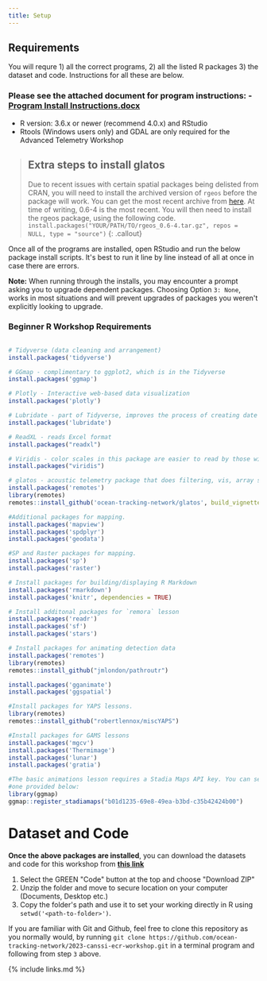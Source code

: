 ```yaml
---
title: Setup
---
```


## Requirements

You will requre 1) all the correct programs, 2) all the listed R packages 3) the dataset and code. Instructions for all these are below.


### Please see the attached document for program instructions: - [Program Install Instructions.docx](/Resources/install_instructions.docx)
-  R version: 3.6.x or newer (recommend 4.0.x) and RStudio
-  Rtools (Windows users only) and GDAL are only required for the Advanced Telemetry Workshop

> ## Extra steps to install glatos
> Due to recent issues with certain spatial packages being delisted from CRAN, you will need to install the archived version of `rgeos` before the package will work. You can get the most recent archive from [here](https://cran.r-project.org/src/contrib/Archive/rgeos/).
> At time of writing, 0.6-4 is the most recent. 
> You will then need to install the rgeos package, using the following code. 
> `install.packages("YOUR/PATH/TO/rgeos_0.6-4.tar.gz", repos = NULL, type = "source")`
{: .callout}

Once all of the programs are installed, open RStudio and run the below package install scripts. It's best to run it line by line instead of all at once in case there are errors.

<b>Note:</b> When running through the installs, you may encounter a prompt asking you to upgrade dependent packages. Choosing Option `3: None`, works in most situations and will prevent upgrades of packages you weren't explicitly looking to upgrade.

### Beginner R Workshop Requirements

```r

# Tidyverse (data cleaning and arrangement)
install.packages('tidyverse')

# GGmap - complimentary to ggplot2, which is in the Tidyverse
install.packages('ggmap')

# Plotly - Interactive web-based data visualization
install.packages('plotly')

# Lubridate - part of Tidyverse, improves the process of creating date objects
install.packages('lubridate')

# ReadXL - reads Excel format
install.packages("readxl")

# Viridis - color scales in this package are easier to read by those with colorblindness, and print well in grey scale.
install.packages("viridis")

# glatos - acoustic telemetry package that does filtering, vis, array simulation, etc.
install.packages('remotes')
library(remotes) 
remotes::install_github('ocean-tracking-network/glatos', build_vignettes = TRUE)

#Additional packages for mapping.
install.packages('mapview')
install.packages('spdplyr')
install.packages('geodata')

#SP and Raster packages for mapping.
install.packages('sp')
install.packages('raster')

# Install packages for building/displaying R Markdown
install.packages('rmarkdown')
install.packages('knitr', dependencies = TRUE)

# Install additonal packages for `remora` lesson
install.packages('readr')
install.packages('sf')
install.packages('stars')

# Install packages for animating detection data
install.packages('remotes')
library(remotes) 
remotes::install_github("jmlondon/pathroutr")

install.packages('gganimate')
install.packages('ggspatial')

#Install packages for YAPS lessons.
library(remotes)
remotes::install_github("robertlennox/miscYAPS")

#Install packages for GAMS lessons
install.packages('mgcv')
install.packages('Thermimage')
install.packages('lunar')
install.packages('gratia')

#The basic animations lesson requires a Stadia Maps API key. You can set up your own if you want, or use the
#one provided below:
library(ggmap)
ggmap::register_stadiamaps("b01d1235-69e8-49ea-b3bd-c35b42424b00")

```

# Dataset and Code

<b>Once the above packages are installed</b>, you can download the datasets and code for this workshop from <b>[this link](https://github.com/ocean-tracking-network/2023-canssi-ecr-workshop/tree/master)</b>

1. Select the GREEN "Code" button at the top and choose "Download ZIP"
2. Unzip the folder and move to secure location on your computer (Documents, Desktop etc.)
3. Copy the folder's path and use it to set your working directly in R using `setwd('<path-to-folder>')`.

If you are familiar with Git and Github, feel free to clone this repository as you normally would, by running `git clone https://github.com/ocean-tracking-network/2023-canssi-ecr-workshop.git` in a terminal program and following from step `3` above.






{% include links.md %}
